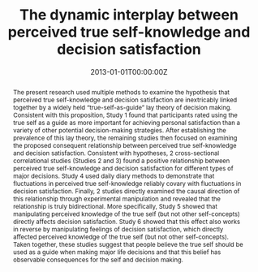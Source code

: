 ---
title: "The dynamic interplay between perceived true self-knowledge and decision satisfaction"
authors:
- Rebecca Schlegel
- Joshua Hicks
- admin
- Kelly Hirsch
- Christina Smith
date: "2013-01-01T00:00:00Z"
doi: "10.1037/a0031183"
profile: false

# Schedule page publish date (NOT publication's date).
publishDate: ""

# Publication type.
# Legend: 0 = Uncategorized; 1 = Conference paper; 2 = Journal article;
# 3 = Preprint / Working Paper; 4 = Report; 5 = Book; 6 = Book section;
# 7 = Thesis; 8 = Patent
publication_types: ["2"]

# Publication name and optional abbreviated publication name.
publication: "*Journal of Personality and Social Psychology*"
publication_short: ""

abstract: "The present research used multiple methods to examine the hypothesis that perceived true self-knowledge and decision satisfaction are inextricably linked together by a widely held “true-self-as-guide” lay theory of decision making. Consistent with this proposition, Study 1 found that participants rated using the true self as a guide as more important for achieving personal satisfaction than a variety of other potential decision-making strategies. After establishing the prevalence of this lay theory, the remaining studies then focused on examining the proposed consequent relationship between perceived true self-knowledge and decision satisfaction. Consistent with hypotheses, 2 cross-sectional correlational studies (Studies 2 and 3) found a positive relationship between perceived true self-knowledge and decision satisfaction for different types of major decisions. Study 4 used daily diary methods to demonstrate that fluctuations in perceived true self-knowledge reliably covary with fluctuations in decision satisfaction. Finally, 2 studies directly examined the causal direction of this relationship through experimental manipulation and revealed that the relationship is truly bidirectional. More specifically, Study 5 showed that manipulating perceived knowledge of the true self (but not other self-concepts) directly affects decision satisfaction. Study 6 showed that this effect also works in reverse by manipulating feelings of decision satisfaction, which directly affected perceived knowledge of the true self (but not other self-concepts). Taken together, these studies suggest that people believe the true self should be used as a guide when making major life decisions and that this belief has observable consequences for the self and decision making."



# Summary. An optional shortened abstract.
summary: 

tags:
- 
featured: false

# links:
# - name: ""
#   url: ""
url_pdf: https://www.researchgate.net/profile/Rebecca_Schlegel/publication/234018665_The_Dynamic_Interplay_Between_Perceived_True_Self-Knowledge_and_Decision_Satisfaction/links/55510dd608ae93634ec9f816.pdf
url_code: ''
url_dataset: ''
url_poster: ''
url_project: ''
url_slides: ''
url_source: ''
url_video: ''

# Featured image
# To use, add an image named `featured.jpg/png` to your page's folder. 
image:
  caption: 'Image credit: [**Unsplash**](https://unsplash.com/photos/JG35CpZLfVs)'
  focal_point: ""
  preview_only: false

# Associated Projects (optional).
#   Associate this publication with one or more of your projects.
#   Simply enter your project's folder or file name without extension.
#   E.g. `internal-project` references `content/project/internal-project/index.md`.
#   Otherwise, set `projects: []`.
projects: []

---